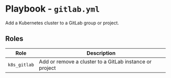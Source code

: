 # Playbook - `gitlab.yml`

Add a Kubernetes cluster to a GitLab group or project.

## Roles

| Role         | Description                                             |
|--------------|---------------------------------------------------------|
| `k8s_gitlab` | Add or remove a cluster to a GitLab instance or project |
